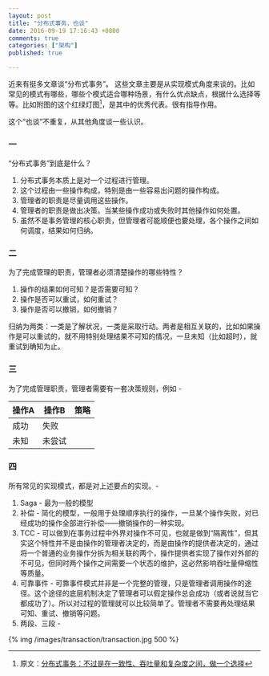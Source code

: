 ```yaml
---
layout: post
title: "分布式事务，也谈"
date: 2016-09-19 17:16:43 +0800
comments: true
categories: ["架构"]
published: true

---
```


近来有挺多文章谈“分布式事务”。
这些文章主要是从实现模式角度来谈的。比如常见的模式有哪些，哪些个模式适合哪种场景，有什么优点缺点，根据什么选择等等。比如附图的这个红绿灯图[^1]，是其中的优秀代表。很有指导作用。

这个“也谈”不重复，从其他角度谈一些认识。

<!--more-->

### 一

“分布式事务”到底是什么？

1. 分布式事务本质上是对一个过程进行管理。
2. 这个过程由一些操作构成，特别是由一些容易出问题的操作构成。
3. 管理者的职责是尽量调用这些操作。
4. 管理者的职责是做出决策。当某些操作成功或失败时其他操作如何处置。
5. 虽然不是事务管理的核心职责，但管理者可能顺便也要处理，各个操作之间如何调度，结果如何归纳。

### 二

为了完成管理的职责，管理者必须清楚操作的哪些特性？

1. 操作的结果如何可知？是否需要可知？
2. 操作是否可以重试，如何重试？
3. 操作是否可以撤销，如何撤销？

归纳为两类：一类是了解状况，一类是采取行动。两者是相互关联的，比如如果操作是可以重试的，就不用特别处理结果不可知的情况，一旦未知（比如超时），就重试到确知为止。

### 三

为了完成管理职责，管理者需要有一套决策规则，例如 - 

操作A | 操作B | 策略
----|----|----
成功|失败
未知|未尝试



### 四
所有常见的实现模式，都是对上述要点的实现。-

1. Saga - 最为一般的模型
2. 补偿 - 简化的模型，一般用于处理顺序执行的操作，一旦某个操作失败，对已经成功的操作全部进行补偿——撤销操作的一种实现。
4. TCC - 可以做到在事务过程中外界对操作不可见，也就是做到“隔离性”，但其实这个特性并不是由操作的管理者决定的，而是由操作的提供者决定的，通过将一个普通的业务操作分拆为相关联的两个，操作提供者实现了操作对外部的不可见，但同时两个操作之间需要一个状态的维护，这必然影响吞吐量伸缩性等质量。
5. 可靠事件 - 可靠事件模式并非是一个完整的管理，只是管理者调用操作的途径。这个途径的底层机制决定了管理者可以假定操作总会成功（或者说就当它都成功了）。所以对过程的管理就可以比较简单了。管理者不需要再处理结果可知、重试、撤销等问题。
6. 两段、三段 - 




{% img  /images/transaction/transaction.jpg 500 %}

[^1]: 原文：[分布式事务：不过是在一致性、吞吐量和复杂度之间，做一个选择](http://www.open-open.com/lib/view/open1473404638516.html)